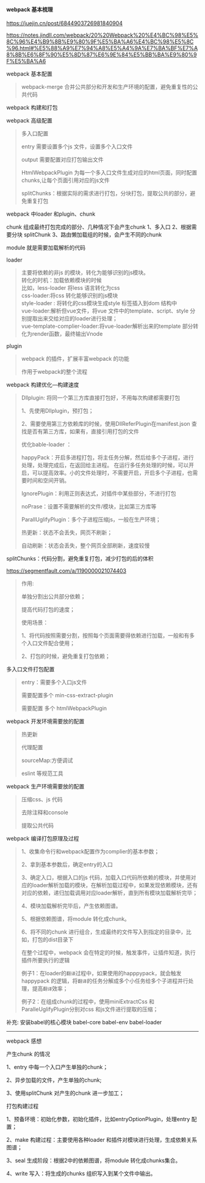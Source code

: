 #### webpack 基本梳理

https://juejin.cn/post/6844903726981840904

https://notes.jindll.com/webpack/20%20Webpack%20%E4%BC%98%E5%8C%96%E4%B9%8B%E9%80%9F%E5%BA%A6%E4%BC%98%E5%8C%96.html#%E5%88%A9%E7%94%A8%E5%A4%9A%E7%BA%BF%E7%A8%8B%E6%8F%90%E5%8D%87%E6%9E%84%E5%BB%BA%E9%80%9F%E5%BA%A6

webpack 基本配置

> webpack-merge 合并公共部分和开发和生产环境的配置，避免重复性的公共代码

webpack 构建和打包

webpack 高级配置

> 多入口配置
>
> entry 需要设置多个js 文件，设置多个入口文件
>
> output 需要配置对应打包输出文件
>
> HtmlWebpackPlugin 为每一个多入口文件生成对应的html页面，同时配置chunks,让每个页面引用对应的js文件
>
> splitChunks：根据实际的需求进行打包，分块打包，提取公共的部分，避免重复打包



webpack 中loader 和plugin、chunk

chunk 
组成最终打包完成的部分、几种情况下会产生chunk
1、多入口
2、根据需要分块 splitChunk 
3、路由懒加载组的时候，会产生不同的chunk

module 就是需要加载解析的代码

loader

> 主要将依赖的非js 的模块，转化为能够识别的js模块。  
> 转化的时机：加载依赖模块的时候  
> 比如，less-loader 将less 语言转化为css  
> css-loader:将css 转化能够识别的js模块  
> style-loader : 将转化的css模块生成style 标签插入到dom 结构中  
> vue-loader:解析但vue文件，将vue 文件中的template、script、style 分别提取出来交给对应的loader进行处理；  
> vue-template-complier-loader:将vue-loader解析出来的template 部分转化为render函数，最终输出Vnode  


plugin

> webpack 的插件，扩展丰富webpack 的功能
>
> 作用于webpack的整个流程

webpack 构建优化—构建速度

> Dllplugin: 将同一个第三方库直接打包好，不用每次构建都需要打包
>
> 1、先使用Dllplugin，预打包；
>
> 2、需要使用第三方依赖库的时候，使用DllReferPlugin在manifest.json 查找是否有第三方库，如果有，直接引用打包的文件
>
> 优化bable-loader ：
>
> happyPack：开启多进程打包，将主任务分解，然后给多个子进程，进行处理，处理完成后，在返回给主进程。
> 在运行多任务处理的时候，可以开启，可以提高效率。小的文件处理时，不需要开启，开启多个子进程，也需要时间和空间开销。
>
> IgnorePlugin：利用正则表达式，对插件中某些部分，不进行打包
>
> noPrase：设置不需要解析的文件/模块，比如第三方库等
>
> ParallUglifyPlugin：多个子进程压缩js，一般在生产环境；
>
> 热更新：状态不会丢失，网页不刷新；
>
> 自动刷新：状态会丢失，整个网页全部刷新，速度较慢

splitChunks：代码分割，避免重复打包，减少打包的后的体积

https://segmentfault.com/a/1190000021074403

> 作用:
>
> 单独分割出公共部分依赖；
>
> 提高代码打包的速度；
>
> 使用场景：
>
> 1、将代码按照需要分割，按照每个页面需要得依赖进行加载，一般和有多个入口文件配合使用；
>
> 2、打包的时候，避免重复打包依赖；

多入口文件打包配置

> entry：需要多个入口js文件
>
> 需要配置多个 min-css-extract-plugin 
>
> 需要配置 多个 htmlWebpackPlugin 

webpack 开发环境需要放的配置

> 热更新
>
> 代理配置
>
> sourceMap:方便调试
>
> eslint 等规范工具

webpack  生产环境需要放的配置

> 压缩css、js 代码
>
> 去除注释和console
>
> 提取公共代码

webpack 编译打包原理及过程

> 1、收集命令行和webpack配置作为complier的基本参数；
>
> 2、拿到基本参数后，确定entry的入口
>
> 3、确定入口，根据入口的js 代码，加载入口代码所依赖的模块，并使用对应的loader解析加载的模块，在解析加载过程中，如果发现依赖模块，还有对应的依赖，递归加载调用对应loader解析，直到所有模块加载解析完毕；
>
> 4、模块加载解析完毕后，产生依赖图谱。
>
> 5、根据依赖图谱，将module 转化成chunk。
>
> 6、将不同的chunk 进行组合，生成最终的文件写入到指定的目录中，比如，打包的dist目录下
>
> 在整个过程中，webpack 会在特定的时候，触发事件，让插件知道，执行插件所要执行的逻辑
>
> 例子1：在loader的`翻译`过程中，如果使用的happpypack，就会触发happypack 的逻辑，将`翻译`的任务分解成多个小任务给多个子进程并行处理，提高`翻译`效率；
>
> 例子2：在组成chunk的过程中，使用miniExtractCss 和 ParalleUglifyPlugin分别对css 和js文件进行提取的压缩；

补充:
安装babel的核心模块
babel-core
babel-env
babel-loader

------

webpack 感想

产生chunk 的情况

1、entry 中每一个入口产生单独的chunk；

2、异步加载的文件，产生单独的chunk;

3、使用splitChunk 对产生的chunk 进一步加工；

打包构建过程

1、预备环境：初始化参数，初始化插件，比如entryOptionPlugin，处理entry 配置；

2、make 构建过程：主要使用各种loader 和插件对模块进行处理，生成依赖关系图谱；

3、seal 生成阶段：根据2中的依赖图谱，将module 转化成chunks集合。

4、write 写入：将生成的chunks 组织写入到某个文件中输出。